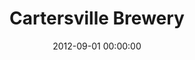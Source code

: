 ---
layout: post
date:   2012-09-01 00:00:00
title: Cartersville Brewery
categories: fun
picture: /assets/fun/cartersville.jpg
summary: September & October 2012</br>Working (and optimizing) the lines in the Cartersville, GA brewery
---